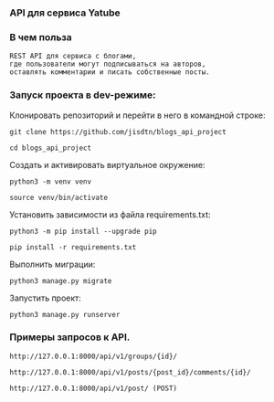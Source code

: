 ### API для сервиса Yatube

### В чем польза

```commandline
REST API для сервиса с блогами,
где пользователи могут подписываться на авторов,
оставлять комментарии и писать собственные посты.
```
### Запуск проекта в dev-режиме:

Клонировать репозиторий и перейти в него в командной строке:

```
git clone https://github.com/jisdtn/blogs_api_project
```

```
cd blogs_api_project
```

Cоздать и активировать виртуальное окружение:

```
python3 -m venv venv
```

```
source venv/bin/activate
```

Установить зависимости из файла requirements.txt:

```
python3 -m pip install --upgrade pip
```

```
pip install -r requirements.txt
```

Выполнить миграции:

```
python3 manage.py migrate
```

Запустить проект:

```
python3 manage.py runserver
```
### Примеры запросов к API.

```commandline
http://127.0.0.1:8000/api/v1/groups/{id}/
```
```commandline
http://127.0.0.1:8000/api/v1/posts/{post_id}/comments/{id}/
```
```commandline
http://127.0.0.1:8000/api/v1/post/ (POST)
```
